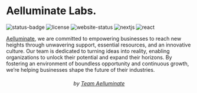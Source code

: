 # Aelluminate Labs.

![status-badge](https://img.shields.io/badge/status-development-green?style=flat-square)
![license](https://img.shields.io/badge/license-aelluminate_license-green?style=flat-square&link=https%3A%2F%2Fgithub.com%2Faelluminate%2Faelluminate%2Fblob%2Fmain%2FLICENSE)
![website-status](https://img.shields.io/website?url=https%3A%2F%2Faelluminate.com&up_message=online&down_message=offline&style=flat-square&link=https%3A%2F%2Faelluminate.com)
![nextjs](https://img.shields.io/github/package-json/dependency-version/aelluminate/aelluminate/next?style=flat-square)
![react](https://img.shields.io/github/package-json/dependency-version/aelluminate/aelluminate/react?style=flat-square)

[Aelluminate](https://aelluminate.com), we are committed to empowering businesses to reach new heights through unwavering support, essential resources, and an innovative culture. Our team is dedicated to turning ideas into reality, enabling organizations to unlock their potential and expand their horizons. By fostering an environment of boundless opportunity and continuous growth, we’re helping businesses shape the future of their industries.

<div align='center'>

###### by [Team Aelluminate](https://aelluminate.com)

</div>
